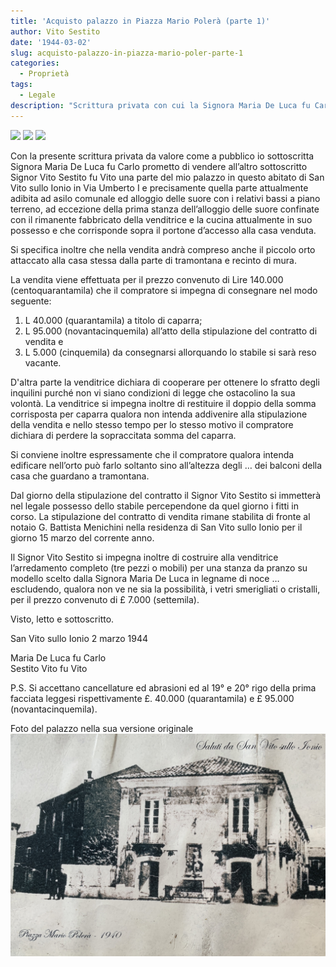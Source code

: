 ```yaml
---
title: 'Acquisto palazzo in Piazza Mario Polerà (parte 1)'
author: Vito Sestito
date: '1944-03-02'
slug: acquisto-palazzo-in-piazza-mario-poler-parte-1
categories:
  - Proprietà
tags:
  - Legale
description: "Scrittura privata con cui la Signora Maria De Luca fu Carlo promette di vendere a Vito Sestito fu Vito una parte del proprio palazzo in Via Umberto I, a San Vito sullo Ionio. L’immobile comprende l’area adibita ad asilo comunale e alloggio delle suore, con i relativi bassi a piano terreno e un piccolo orto recintato. Il prezzo di vendita è fissato a 140.000 lire, con pagamento dilazionato e immissione in possesso alla stipula notarile. L’accordo stabilisce anche un impegno del compratore alla realizzazione di arredi per la venditrice."
---
```

![](images/1944-03-02_acquisto_palazzo_in_Piazza_Mario_Polerà_1.jpeg)
![](images/1944-03-02_acquisto_palazzo_in_Piazza_Mario_Polerà_2.jpeg)
![](images/1944-03-02_acquisto_palazzo_in_Piazza_Mario_Polerà_3.jpeg)

Con la presente scrittura privata da valore come a pubblico io sottoscritta Signora Maria De Luca fu Carlo prometto di vendere all’altro sottoscritto Signor Vito Sestito fu Vito una parte del mio palazzo in questo abitato di San Vito sullo Ionio in Via Umberto I e precisamente quella parte attualmente adibita ad asilo comunale ed alloggio delle suore con i relativi bassi a piano terreno, ad eccezione della prima stanza dell’alloggio delle suore confinate con il rimanente fabbricato della venditrice e la cucina attualmente in suo possesso e che corrisponde sopra il portone d’accesso alla casa venduta.

Si specifica inoltre che nella vendita andrà compreso anche il piccolo orto attaccato alla casa stessa dalla parte di tramontana e recinto di mura.

La vendita viene effettuata per il prezzo convenuto di Lire 140.000 (centoquarantamila) che il compratore si impegna di consegnare nel modo seguente:

1) L 40.000 (quarantamila) a titolo di caparra;
2) L 95.000 (novantacinquemila) all’atto della stipulazione del contratto di vendita e
3) L 5.000 (cinquemila) da consegnarsi allorquando lo stabile si sarà reso vacante.

D'altra parte la venditrice dichiara di cooperare per ottenere lo sfratto degli inquilini purché non vi siano condizioni di legge che ostacolino la sua volontà. La venditrice si impegna inoltre di restituire il doppio della somma corrisposta per caparra qualora non intenda addivenire alla stipulazione della vendita e nello stesso tempo per lo stesso motivo il compratore dichiara di perdere la sopraccitata somma del caparra.

Si conviene inoltre espressamente che il compratore qualora intenda edificare nell’orto può farlo soltanto sino all’altezza degli … dei balconi della casa che guardano a tramontana.

Dal giorno della stipulazione del contratto il Signor Vito Sestito si immetterà nel legale possesso dello stabile percependone da quel giorno i fitti in corso. La stipulazione del contratto di vendita rimane stabilita di fronte al notaio G. Battista Menichini nella residenza di San Vito sullo Ionio per il giorno 15 marzo del corrente anno.

Il Signor Vito Sestito si impegna inoltre di costruire alla venditrice l’arredamento completo (tre pezzi o mobili) per una stanza da pranzo su modello scelto dalla Signora Maria De Luca in legname di noce … escludendo, qualora non ve ne sia la possibilità, i vetri smerigliati o cristalli, per il prezzo convenuto di £ 7.000 (settemila).

Visto, letto e sottoscritto.

San Vito sullo Ionio 2 marzo 1944

Maria De Luca fu Carlo  
Sestito Vito fu Vito

P.S. Si accettano cancellature ed abrasioni ed al 19° e 20° rigo della prima facciata leggesi rispettivamente £. 40.000 (quarantamila) e £ 95.000 (novantacinquemila).

Foto del palazzo nella sua versione originale
![](images/1940_palazzo_piazza_mario_polera.jpg)